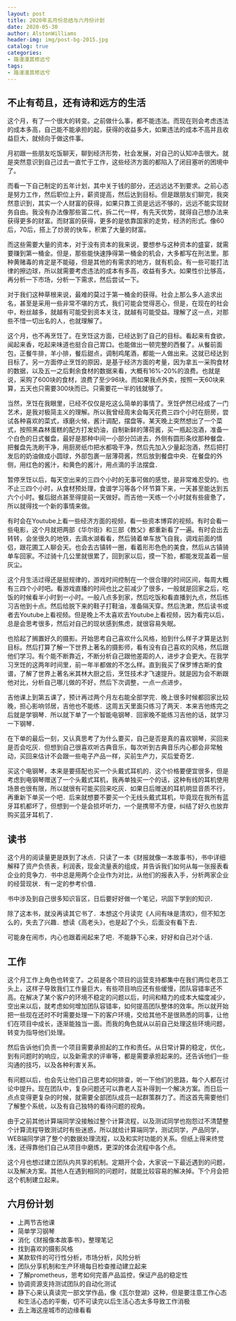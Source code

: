 ```yaml
---
layout: post
title: 2020年五月份总结与六月份计划
date: 2020-05-30
author: AlstonWilliams
header-img: img/post-bg-2015.jpg
catalog: true
categories:
- 路漫漫其修远兮
tags:
- 路漫漫其修远兮
---
```


## 不止有苟且，还有诗和远方的生活

这个月，有了一个很大的转变。之前做什么事，都不能违法。而现在则会考虑违法的成本多高，自己能不能承担的起，获得的收益多大，如果违法的成本不高并且收益巨大，就倾向于做这件事。

月初跟一些朋友吃饭聊天，聊到经济形势，社会发展，对自己的认知冲击很大。就是突然意识到自己过去一直忙于工作，这些经济方面的都陷入了闭目塞听的困境中了。

而看一下自己制定的五年计划，其中关于钱的部分，还远远达不到要求。之前心态是努力工作，然后职位上升，薪资提高，然后达到目标。但是跟朋友们聊完，我突然意识到，其实一个人财富的获得，如果只靠工资是远远不够的，远远不能实现财务自由。我没有办法像那些富二代，拆二代一样，有先天优势，就得自己想办法来获得更多的财富。而财富的获得，更多的是依靠国家的走势，经济的形式。像60后，70后，搭上了炒房的快车，积累了大量的财富。

而这些需要大量的资本，对于没有资本的我来说，要想参与这种资本的盛宴，就需要赚到第一桶金。但是，那些能快速挣得第一桶金的机会，大多都写在刑法里。那种黄赌毒的肯定是不能碰，但是其他的有需求的地方，就有机会。有一些可能打法律的擦边球，所以就需要考虑违法的成本有多高，收益有多大。如果性价比够高，再分析一下市场，分析一下需求，然后尝试一下。

对于我们这种草根来说，最难的莫过于第一桶金的获得。社会上那么多人追求出名，甚至是采用一些非常不堪的方式，我们可能会觉得恶心，但是，在现在的社会中，粉丝越多，就越有可能受到资本关注，就越有可能受益。理解了这一点，对那些不惜一切出名的人，也就理解了。

这个月，也不再烹饪了。在烹饪这方面，已经达到了自己的目标。看起来有食欲，闻起来香，吃起来味道也挺合自己胃口。也能做出一顿完整的西餐了。从餐前面包，正餐牛排，羊小排，餐后甜点，调制鸡尾酒，都能一人做出来。这就已经达到目标了。另一方面停止烹饪的原因，是基于经济方面的考量，因为拿五一采购食材的数据，以及五一之后剩余食材的数据来看，大概有16%-20%的浪费。也就是说，采购了600块的食材，浪费了至少96块。而如果我点外卖，按照一天60块来算，五天也只需要300块而已。只需要花一半的钱就够了。

当然，烹饪在我眼里，已经不仅仅是吃这么简单的事情了。烹饪俨然已经成了一门艺术，是我对极简主义的理解。所以我曾经周末会每天花费三四个小时在厨房，尝试各种喜欢的菜式，琢磨火候，酱汁调配，摆盘等。某天晚上突然想出了一个菜式，按照黑森林蛋糕的配方打发奶油，自制新鲜的薄荷酱，买一瓶起泡酒，准备一个白色的日式餐盘，最好是那种中间一小部分凹进去，外侧有圆形条纹那种餐盘．把餐盘先洗刷干净，用厨房纸巾把水都吸干净，然后先加入少量起泡酒，然后把打发后的奶油做成小圆球，外部包裹一层薄荷酱，然后放到餐盘中央．在餐盘的外侧，用红色的酱汁，和黄色的酱汁，用点滴的手法摆盘．

暂停烹饪以后，每天空出来的三四个小时的无事可做的感觉，是非常难忍受的。也不止三四个小时，从食材预处理，食谱学习等各个环节算下来，一天甚至能达到五六个小时。餐后甜点甚至得提前一天做好。而吉他一天练一个小时就有些疲惫了，所以就得找一个新的事情来做。

有时会在Youtube上看一些经济方面的视频，看一些资本博弈的视频。有时会看一些电影，这个月就把两部《华尔街》和三部《教父》都重新看了一遍。有时会出去转转，会坐很久的地铁，去滴水湖看看，然后骑着单车放飞自我，调戏前面的情侣，跟花圃工人聊会天。也会去古镇转一圈，看着形形色色的美食，然后从古镇骑单车回家。不过骑十几公里就很累了，回到家以后，摸一下脸，都能发现盖着一层灰尘。

这个月生活过得还是挺规律的，游戏时间控制在一个很合理的时间区间，每周大概有三四个小时吧。看游戏直播的时间也比之前减少了很多，一般就是回家之后，吃饭的时候看半小时到一小时。一般八点多到家，然后吃饭和看直播到九点，然后练习吉他到十点。然后给脱下来的鞋子打鞋油，准备隔天穿。然后洗漱，然后读书或者去Youtube上看视频。但是晚上不太喜欢去Youtube上看视频，因为看完以后，总是会思考很多，然后对自己的现状感到焦虑，就很容易失眠。

也拾起了搁置好久的摄影。开始思考自己喜欢什么风格，拍到什么样子才算是达到目标。然后打算了解一下世界上著名的摄影师，看有没有自己喜欢的风格，然后跟他们学习。有个能不断靠近，不断分析自己跟他差距的人，进步才会更大。在我学习烹饪的这两年时间里，前一年半都做的不怎么样。直到我买了保罗博古斯的食谱，了解了世界上著名米其林大厨之后，烹饪技术才飞速提升。就是因为会不断跟他对比，分析自己哪儿做的不好，然后下次调整，一点一点进步。

吉他课上到第五课了，预计再过两个月左右能全部学完．晚上很多时候都回家比较晚，担心影响邻居，吉他也不能练．这周五天里面只练习了两天．本来吉他练完之后就是学钢琴．所以就下单了一个智能电钢琴．回家晚不能练习吉他的话，就学习一下钢琴．

在下单的最后一刻，又认真思考了为什么要买，自己是否是真的喜欢钢琴，买回来是否会吃灰．但想到自己很喜欢听古典音乐，每次听到古典音乐内心都会非常触动，买回来估计不会跟一些电子产品一样，买前生产力，买后爱奇艺．

买这个电钢琴，本来是要搭配也买一个头戴式耳机的．这个价格要便宜很多，但是考虑到电钢琴赠送了一个头戴式耳机，我再单独买一个的话，这种有线的耳机使用场景也很有限，所以就很有可能买回来吃灰．如果日后赠送的耳机明显音质不行，再重新下单买一个吧．后来就想要不要买一个无线头戴式耳机，毕竟现在我所有蓝牙耳机都坏了，但想到一个是会损坏听力，一个是携带不方便，纠结了好久也放弃购买蓝牙耳机了．

## 读书

这个月的阅读量更是跌到了冰点．只读了一本《财报就像一本故事书》，书中详细解释了资产负债表，利润表，现金流量表的组成，并告诉我们如何从每一张报表看企业的竞争力．书中总是用两个企业作为对比，从他们的报表入手，分析两家企业的经营现状．有一定的参考价值．

书中涉及到自己很多知识盲区，日后要好好做一个笔记，巩固下学到的知识．

除了这本书，就没再读其它书了．本想这个月读完《人间有味是清欢》，但不知怎么的，失去了兴趣．想读《高老头》，也是起了个头，后面没有看下去．

可能身在闹市，内心也跟着闹起来了吧．不能静下心来，好好和自己对个话．

## 工作

这个月工作上角色也转变了。之前是各个项目的运营支持都集中在我们两位老员工头上，这样子导致我们工作量巨大，有些项目响应还有些缓慢，团队容错率还不高。在解决了某个客户的环境不稳定的问题以后，时间和精力的成本大幅度减少，空出来以后，就考虑如何增加团队容错率，如何提高团队整体的效率。所以就开始把一些现在还时不时需要处理一下的客户环境，交给其他不是很熟悉的同事，让他们在项目中成长，逐渐能独当一面。而我的角色就从以前自己处理这些环境问题，转变为指导他们处理。

然后告诉他们负责一个项目需要承担起的工作和责任。从日常计算的稳定，优化，到有问题时的响应，以及新需求的评审等，都是需要承担起来的。还告诉他们一些沟通的技巧，以及各种利害关系。

有问题以后，也会先让他们自己思考如何排查，听一下他们的思路，每个人都在讨论中提升。现在团队中，复杂问题还可以靠老人互补得到一个解决方案。而日后一点点变得更复杂的时候，就需要全部团队成员一起群策群力了。而这首先需要他们了解整个系统，以及有自己独特的看待问题的视角。

由于之前其他计算端同学没接触过整个计算流程，以及测试同学也抱怨过不清楚整个计算流程导致测试时有些迷惑，所以就给计算端同学，测试同学，产品同学，WEB端同学讲了整个的数据处理流程，以及和实时功能的关系。但纸上得来终觉浅，还得靠他们自己从项目中磨炼，更深的体会流程中各个点。

这个月也想过建立团队内共享的机制。定期开个会，大家说一下最近遇到的问题，以及解决方案。其他人在遇到相同的问题时，就能比较容易的解决掉。下个月会把这个机制建立起来。

## 六月份计划

- 上两节吉他课
- 简单学习钢琴
- 消化《财报像本故事书》，整理笔记
- 找到喜欢的摄影风格
- 某款软件的可行性分析，市场分析，风险分析
- 团队分享机制和生产环境每日检查推动建立起来
- 了解prometheus，思考如何完善产品监控，保证产品的稳定性
- 协调资源支持测试团队的自动化测试
- 静下心来认真读完一部文学作品，像《瓦尔登湖》这种，但是要注意工作心态和生活心态的平衡，切不可读完以后生活心态太多导致工作消极
- 去上海这座城市的边缘看看
